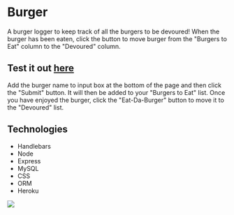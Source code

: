 # Burger

A burger logger to keep track of all the burgers to be devoured! When the burger has been eaten, click the button to move burger from the "Burgers to Eat" column to the "Devoured" column.

## Test it out [here](https://fathomless-tundra-95725.herokuapp.com/)

Add the burger name to input box at the bottom of the page and then click the "Submit" button. It will then be added to your "Burgers to Eat" list. Once you have enjoyed the burger, click the "Eat-Da-Burger" button to move it to the "Devoured" list.

## Technologies

- Handlebars
- Node
- Express
- MySQL
- CSS
- ORM
- Heroku

![](assets/img/screenShot.png)